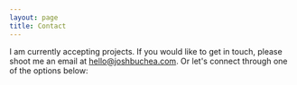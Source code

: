 ```yaml
---
layout: page
title: Contact
---
```


I am currently accepting projects. If you would like to get in touch, please shoot me an email at [hello@joshbuchea.com](mailto:hello@joshbuchea.com). Or let's connect through one of the options below:
